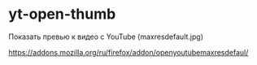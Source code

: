 # yt-open-thumb
Показать превью к видео с YouTube (maxresdefault.jpg)

https://addons.mozilla.org/ru/firefox/addon/openyoutubemaxresdefaul/
